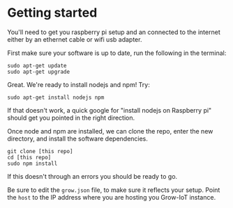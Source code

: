 # Getting started

You'll need to get you raspberry pi setup and an connected to the internet either by an ethernet cable or wifi usb adapter.

First make sure your software is up to date, run the following in the terminal:

```
sudo apt-get update
sudo apt-get upgrade
```

Great. We're ready to install nodejs and npm! Try:

```
sudo apt-get install nodejs npm
```

If that doesn't work, a quick google for "install nodejs on Raspberry pi" should get you pointed in the right direction.

Once node and npm are installed, we can clone the repo, enter the new directory, and install the software dependencies.

```
git clone [this repo]
cd [this repo]
sudo npm install
```

If this doesn't through an errors you should be ready to go.

Be sure to edit the `grow.json` file, to make sure it reflects your setup. Point the `host` to the IP address where you are hosting you Grow-IoT instance.




